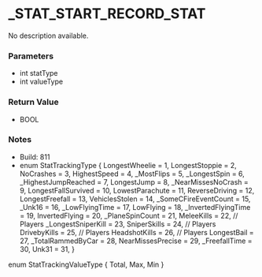 # _STAT_START_RECORD_STAT

No description available.

### Parameters
* int statType
* int valueType

### Return Value
* BOOL

### Notes
* Build: 811
* enum StatTrackingType
{
	LongestWheelie = 1,
	LongestStoppie = 2,
	NoCrashes = 3,
	HighestSpeed = 4,
	_MostFlips = 5,
	_LongestSpin = 6,
	_HighestJumpReached = 7,
	LongestJump = 8,
	_NearMissesNoCrash = 9,
	LongestFallSurvived = 10,
	LowestParachute = 11,
	ReverseDriving = 12,
	LongestFreefall = 13,
	VehiclesStolen = 14,
	_SomeCFireEventCount = 15,
	_Unk16 = 16,
	_LowFlyingTime = 17,
	LowFlying = 18,
	_InvertedFlyingTime = 19,
	InvertedFlying = 20,
	_PlaneSpinCount = 21,
	MeleeKills = 22, // Players
	_LongestSniperKill = 23,
	SniperSkills = 24, // Players
	DrivebyKills = 25, // Players
	HeadshotKills = 26, // Players
	LongestBail = 27,
	_TotalRammedByCar = 28,
	NearMissesPrecise = 29,
	_FreefallTime = 30,
	Unk31 = 31,
}

enum StatTrackingValueType
{
	Total,
	Max,
	Min
}

